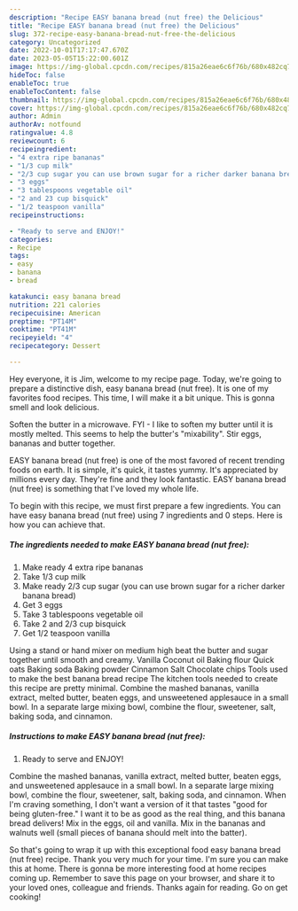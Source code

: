 ```yaml
---
description: "Recipe EASY banana bread (nut free) the Delicious"
title: "Recipe EASY banana bread (nut free) the Delicious"
slug: 372-recipe-easy-banana-bread-nut-free-the-delicious
category: Uncategorized
date: 2022-10-01T17:17:47.670Z
date: 2023-05-05T15:22:00.601Z
image: https://img-global.cpcdn.com/recipes/815a26eae6c6f76b/680x482cq70/easy-banana-bread-nut-free-recipe-main-photo.jpg
hideToc: false
enableToc: true
enableTocContent: false
thumbnail: https://img-global.cpcdn.com/recipes/815a26eae6c6f76b/680x482cq70/easy-banana-bread-nut-free-recipe-main-photo.jpg
cover: https://img-global.cpcdn.com/recipes/815a26eae6c6f76b/680x482cq70/easy-banana-bread-nut-free-recipe-main-photo.jpg
author: Admin
authorAv: notfound
ratingvalue: 4.8
reviewcount: 6
recipeingredient:
- "4 extra ripe bananas"
- "1/3 cup milk"
- "2/3 cup sugar you can use brown sugar for a richer darker banana bread"
- "3 eggs"
- "3 tablespoons vegetable oil"
- "2 and 23 cup bisquick"
- "1/2 teaspoon vanilla"
recipeinstructions:

- "Ready to serve and ENJOY!"
categories:
- Recipe
tags:
- easy
- banana
- bread

katakunci: easy banana bread 
nutrition: 221 calories
recipecuisine: American
preptime: "PT14M"
cooktime: "PT41M"
recipeyield: "4"
recipecategory: Dessert

---
```



Hey everyone, it is Jim, welcome to my recipe page. Today, we're going to prepare a distinctive dish, easy banana bread (nut free). It is one of my favorites food recipes. This time, I will make it a bit unique. This is gonna smell and look delicious.

Soften the butter in a microwave. FYI - I like to soften my butter until it is mostly melted. This seems to help the butter&#39;s &#34;mixability&#34;. Stir eggs, bananas and butter together.

EASY banana bread (nut free) is one of the most favored of recent trending foods on earth. It is simple, it's quick, it tastes yummy. It's appreciated by millions every day. They're fine and they look fantastic. EASY banana bread (nut free) is something that I've loved my whole life.


To begin with this recipe, we must first prepare a few ingredients. You can have easy banana bread (nut free) using 7 ingredients and 0 steps. Here is how you can achieve that.

<!--inarticleads1-->

##### The ingredients needed to make EASY banana bread (nut free):

1. Make ready 4 extra ripe bananas
1. Take 1/3 cup milk
1. Make ready 2/3 cup sugar (you can use brown sugar for a richer darker banana bread)
1. Get 3 eggs
1. Take 3 tablespoons vegetable oil
1. Take 2 and 2/3 cup bisquick
1. Get 1/2 teaspoon vanilla


Using a stand or hand mixer on medium high beat the butter and sugar together until smooth and creamy. Vanilla Coconut oil Baking flour Quick oats Baking soda Baking powder Cinnamon Salt Chocolate chips Tools used to make the best banana bread recipe The kitchen tools needed to create this recipe are pretty minimal. Combine the mashed bananas, vanilla extract, melted butter, beaten eggs, and unsweetened applesauce in a small bowl. In a separate large mixing bowl, combine the flour, sweetener, salt, baking soda, and cinnamon. 

<!--inarticleads2-->

##### Instructions to make EASY banana bread (nut free):


1. Ready to serve and ENJOY!

Combine the mashed bananas, vanilla extract, melted butter, beaten eggs, and unsweetened applesauce in a small bowl. In a separate large mixing bowl, combine the flour, sweetener, salt, baking soda, and cinnamon. When I&#39;m craving something, I don&#39;t want a version of it that tastes &#34;good for being gluten-free.&#34; I want it to be as good as the real thing, and this banana bread delivers! Mix in the eggs, oil and vanilla. Mix in the bananas and walnuts well (small pieces of banana should melt into the batter). 

So that's going to wrap it up with this exceptional food easy banana bread (nut free) recipe. Thank you very much for your time. I'm sure you can make this at home. There is gonna be more interesting food at home recipes coming up. Remember to save this page on your browser, and share it to your loved ones, colleague and friends. Thanks again for reading. Go on get cooking!

